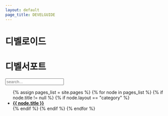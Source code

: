 ```yaml
---
layout: default
page_title: DEVELGUIDE
---
```

<div class="h1-with-account">
  <h1 class="LargeTitle">디벨로이드</h1>
</div>

<body>
  <div data-include-path="./Header.html"></div>
  <div data-include-path="./TabBar.html"></div>
  <div data-include-path="./SideBar.html"></div>
  <main>
  <div class="Side-Bar_dummy"></div>
  <div class="h1-with-account">
      <h1 class="LargeTitle">디벨서포트</h1>
  </div>
  <div class="Activity">
  <div class="search">
  <input type="text" id="searchInput" class="searchInput" placeholder="search...">

  <ul id="searchResults" class="searchResults"></ul>

  </div>

  <div class="category">
  <ul class="categoryList">
  {% assign pages_list = site.pages %}
  {% for node in pages_list %}
    {% if node.title != null %}
      {% if node.layout == "category" %}
      <a class="categoryLink {% if page.url == node.url %} active{% endif %}"
      href="{{ site.baseurl }}{{ node.url }}"><li><b>{{ node.title }}</b></li></a>
      {% endif %}
    {% endif %}
  {% endfor %}
  </ul>
  </div>
  </div>
  </main>


<!-- Script pointing to jekyll-search.js -->
<script src="{{site.baseurl}}/asset/js/jekyll-search.js" type="text/javascript"></script>

<script type="text/javascript">
      SimpleJekyllSearch({
        searchInput: document.getElementById('searchInput'),
        resultsContainer: document.getElementById('searchResults'),
        json: '{{ site.baseurl }}/search.json',
        searchResultTemplate: '<a href="{url}" title="{desc}"><li>{title}</li></a>',
        noResultsText: '<li>검색 결과를 찾을 수 없습니다..ㅠㅜ</li>',
        limit: 20,
        fuzzy: false,
        exclude: ['Welcome']
      })
</script>
